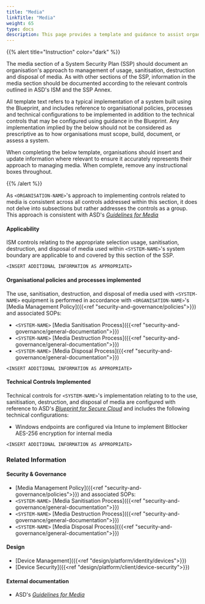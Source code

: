 ```yaml
---
title: "Media"
linkTitle: "Media"
weight: 65
type: docs
description: This page provides a template and guidance to assist organisations in documenting their approach to management of media usage, sanitisation, destruction and disposal associated with their system(s) built on ASD's Blueprint for Secure Cloud.
---
```


{{% alert title="Instruction" color="dark" %}}

The media section of a System Security Plan (SSP) should document an organisation's approach to management of usage, sanitisation, destruction and disposal of media. As with other sections of the SSP, information in the media section should be documented according to the relevant controls outlined in ASD's ISM and the SSP Annex. 

All template text refers to a typical implementation of a system built using the Blueprint, and includes reference to organisational policies, processes and technical configurations to be implemented in addition to the technical controls that may be configured using guidance in the Blueprint. Any implementation implied by the below should not be considered as prescriptive as to how organisations must scope, build, document, or assess a system.

When completing the below template, organisations should insert and update information where relevant to ensure it accurately represents their approach to managing media. When complete, remove any instructional boxes throughout. 

{{% /alert %}}

As `<ORGANISATION-NAME>`'s approach to implementing controls related to media is consistent across all controls addressed within this section, it does not delve into subsections but rather addresses the controls as a group. This approach is consistent with ASD's [*Guidelines for Media*](https://www.cyber.gov.au/resources-business-and-government/essential-cyber-security/ism/cyber-security-guidelines/guidelines-media)

#### Applicability

ISM controls relating to the appropriate  selection usage, sanitisation, destruction, and disposal of media used within `<SYSTEM-NAME>`'s system boundary are applicable to and covered by this section of the SSP. 

`<INSERT ADDITIONAL INFORMATION AS APPROPRIATE>`

#### Organisational policies and processes implemented

The use, sanitisation, destruction, and disposal of media used with `<SYSTEM-NAME>` equipment is performed in accordance with `<ORGANISATION-NAME>`'s [Media Management Policy]({{<ref "security-and-governance/policies">}}) and associated SOPs:
* `<SYSTEM-NAME>` [Media Sanitisation Process]({{<ref "security-and-governance/general-documentation">}})
* `<SYSTEM-NAME>` [Media Destruction Process]({{<ref "security-and-governance/general-documentation">}})
* `<SYSTEM-NAME>` [Media Disposal Process]({{<ref "security-and-governance/general-documentation">}})

`<INSERT ADDITIONAL INFORMATION AS APPROPRIATE>`

#### Technical Controls Implemented

Technical controls for `<SYSTEM-NAME>`'s implementation relating to to the use, sanitisation, destruction, and disposal of media are configured with reference to ASD's [*Blueprint for Secure Cloud*](https://blueprint.asd.gov.au) and includes the following technical configurations:

* Windows endpoints are configured via Intune to implement Bitlocker AES-256 encryption for internal media

`<INSERT ADDITIONAL INFORMATION AS APPROPRIATE>`

### Related Information

#### Security & Governance

* [Media Management Policy]({{<ref "security-and-governance/policies">}}) and associated SOPs:
* `<SYSTEM-NAME>` [Media Sanitisation Process]({{<ref "security-and-governance/general-documentation">}})
* `<SYSTEM-NAME>` [Media Destruction Process]({{<ref "security-and-governance/general-documentation">}})
* `<SYSTEM-NAME>` [Media Disposal Process]({{<ref "security-and-governance/general-documentation">}})

#### Design

*   [Device Management]({{<ref "design/platform/identity/devices">}})
*   [Device Security]({{<ref "design/platform/client/device-security">}})

#### External documentation

* ASD's [*Guidelines for Media*](https://www.cyber.gov.au/resources-business-and-government/essential-cyber-security/ism/cyber-security-guidelines/guidelines-media)